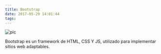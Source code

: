 ```yaml
---
title: Bootstrap
date: 2017-05-29 14:01:44
tags:
---
```


![pic](bootstrap-logo.png)

Bootstrap es un framework de HTML, CSS Y JS, utilizado para implementar sitios web adaptables.